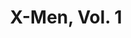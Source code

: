 ---
title: "X-Men, Vol. 1"
issue: 10A
issue_nr: 10
full_title: Where Happy Little Bluebirds Fly..
subtitle: ""
story_arc: ""
crossover: ""
variant: ""
publisher: Marvel Comics
creators: 
  - Scott Lobdell
  - Jim Lee
  - Art Thibert
release_date: Jul 1992
release_year: 1992
genre:
  - Action
  - Adventure
  - Super-Heroes
format: Comic
pages: 32
signed_by: ""
price: 1.25
---